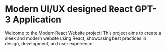 # Modern UI/UX designed React GPT-3 Application

Welcome to the Modern React Website project! This project aims to create a sleek and modern website using React, showcasing best practices in design, development, and user experience.
